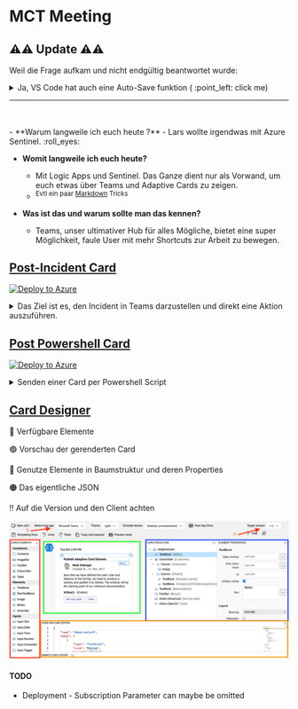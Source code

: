 # MCT Meeting

## :warning::warning: Update :warning::warning:
Weil die Frage aufkam und nicht endgültig beantwortet wurde:
<details> 
<summary>Ja, VS Code hat auch eine Auto-Save funktion ( :point_left: click me)
</summary><br>
Geht in die Einstellungen:

![Settings](imgs/openSettings.png)
sd
und sucht in der globalen Suche nach "`Auto Save`".<br>
Ihr bekommt verschiede Vorschläge nach welcher Methodik er speichern soll.

![AutoSave](imgs/autoSave.png)
</details> 

---
<br>
<br>
- **Warum langweile ich euch heute ?**
  - Lars wollte irgendwas mit Azure Sentinel. :roll_eyes:

- **Womit langweile ich euch heute?**
  - Mit Logic Apps und Sentinel. Das Ganze dient nur als Vorwand, um euch etwas über Teams und Adaptive Cards zu zeigen.
  - <sup> Evtl ein paar [Markdown](https://docs.github.com/en/enterprise-cloud@latest/get-started/writing-on-github/getting-started-with-writing-and-formatting-on-github/quickstart-for-writing-on-github) Tricks </sup>

- **Was ist das und warum sollte man das kennen?**
  - Teams, unser ultimativer Hub für alles Mögliche, bietet eine super Möglichkeit, faule User mit mehr Shortcuts zur Arbeit zu bewegen.


## [Post-Incident Card](Logic%20Apps/readme.md) 

[![Deploy to Azure](https://aka.ms/deploytoazurebutton)](https://portal.azure.com/#create/Microsoft.Template/uri/https%3a%2f%2fraw.githubusercontent.com%2fStyx665%2fMCTMeeting%2fmain%2fLogic%2520Apps%2fSentinelPostCard.json)

<details>
<summary> Das Ziel ist es, den Incident in Teams darzustellen und direkt eine Aktion auszuführen. </summary> 

![Rendered Card](imgs/Card.png)

Im Fall von Azure Sentinel erfolgt dies über eine Azure Logic App.

![Overview](imgs/Overview.png)

Der Workflow besteht aus einem Trigger und mindestens einer Aktion. Bei Meldung eines Incidents an Sentinel erhalten wir die Information, dass ein Incident mit ```ARM ID XY``` ausgelöst wurde. Über diese Info gelangen wir an alle weiteren Details. Beispielhaft suchen wir Empfänger und Absender einer Mail, indem wir die Entities durchsuchen.

![Loop Entities](imgs/loopEntities.png)

Ein Incident hat i.d.R. verschiedene Arten von Entities, wir interessieren uns für ```MailMessage```.

![Check Kind](imgs/checkKind.png)

Zum einfacheren Verarbeiten wird das JSON-Objekt geparst, somit haben wir direkten Zugriff auf alle Felder.

Anschließend fügen wir alle dynamischen Werte, also alles, was sich bei jedem neuen Durchlauf ändern kann, in die Card ein.

![Dynamic Values Card](imgs/CardDynValues.png)

Vor dem Posten der Card in den Channel entscheiden wir, abhängig von der ```Severity```, in welchen Channel wir was posten wollen.

![Check Severity](imgs/checkSeverity.png)

Für alle ernsten Incidents (```High```) posten wir die Card, um schnell die wichtigsten Schritte einzuleiten. Alle anderen Incidents werden als einfache Nachricht gepostet.

Wenn eine Aktion ausgeführt werden soll, warten wir auf die ```Response```.

![Card Response](imgs/postCardWaitResponse.png)

Die Aktion können wir selbst definieren und abfragen. Auf den zurückgegebenen Return-Wert wird dann entsprechend reagiert.

```json
{
  "actions": [
    {
      "title": "Disable User",    #<----- Return-Wert
      "type": "Action.Submit",
    },
    {
      "title": "Close Incident",  #<----- Return-Wert
      "type": "Action.Submit"
    }
  ],
  "type": "ActionSet"
}
```
</details>

## [Post Powershell Card](Powershell/readme.md)

[![Deploy to Azure](https://aka.ms/deploytoazurebutton)](https://portal.azure.com/#create/Microsoft.Template/uri/https%3A%2F%2Fraw.githubusercontent.com%2FStyx665%2FMCTMeeting%2Fmain%2FLogic%2520Apps%2FCardResponse.json)

<details>
<summary>Senden einer Card per Powershell Script</summary>

Im Verzeichnis `powershell` befindet sich ein Skript für den Versand einer Adaptive Card in einen Teams-Channel. Hierfür ist die Einrichtung eines [Incoming Webhooks](https://shorturl.at/nxYZ8) erforderlich.

Das Skript liest eine vorgefertigte Card und ersetzt dynamisch vordefinierte Werte. Die fertige Card wird daraufhin in einen Teams-Channel gepostet.

Die "Disable User" Card-Action Endpoint verweist auf eine Logic App mit HTTP-Trigger.

![Action Response PwrShll](imgs/pwrshllResponse.png)

</details>

## [Card Designer](https://adaptivecards.io/designer/)

:red_circle: Verfügbare Elemente

:green_circle: Vorschau der gerenderten Card

:large_blue_circle: Genutze Elemente in Baumstruktur und deren Properties

:orange_circle: Das eigentliche JSON

:bangbang: Auf die Version und den Client achten

![Card Designer](imgs/CardDesigner.png)

#### TODO 
- Deployment - Subscription Parameter can maybe be omitted
